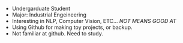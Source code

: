 - Undergarduate Student
- Major: Industrial Engeineering
- Interesting in NLP, Computer Vision, ETC... *NOT MEANS GOOD AT*
- Using Github for making toy projects, or backup.
- Not familiar at github. Need to study.

<!---
JuicyJeong/JuicyJeong is a ✨ special ✨ repository because its `README.md` (this file) appears on your GitHub profile.
You can click the Preview link to take a look at your changes.
--->



